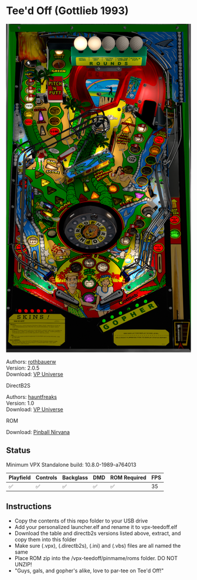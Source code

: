 # Tee'd Off (Gottlieb 1993)

![Table Preview](../../images/vpx-teedoff.png)

Authors: [rothbauerw](https://vpuniverse.com/profile/10798-rothbauerw/)  
Version: 2.0.5  
Download: [VP Universe](https://vpuniverse.com/files/file/8942-teed-off-gottlieb-1993/)

DirectB2S

Authors: [hauntfreaks](https://vpuniverse.com/profile/5216-hauntfreaks/)  
Version: 1.0  
Download: [VP Universe](https://vpuniverse.com/files/file/17164-teed-off-gottlieb-1993-b2s-with-full-dmd/)

ROM

Download: [Pinball Nirvana](https://pinballnirvana.com/forums/resources/teedoff3.2468/)

## Status 

Minimum VPX Standalone build: 10.8.0-1989-a764013

| Playfield | Controls | Backglass | DMD | ROM Required | FPS | 
|-----------|----------|-----------|-----|--------------|-----|
| :white_check_mark: | :white_check_mark: | :white_check_mark: | :white_check_mark: | :white_check_mark: | 35 |

## Instructions

- Copy the contents of this repo folder to your USB drive
- Add your personalized launcher.elf and rename it to vpx-teedoff.elf
- Download the table and directb2s versions listed above, extract, and copy them into this folder
- Make sure (.vpx), (.directb2s), (.ini) and (.vbs) files are all named the same
- Place ROM zip into the /vpx-teedoff/pinmame/roms folder. DO NOT UNZIP!
- "Guys, gals, and gopher's alike, love to par-tee on Tee'd Off!"
